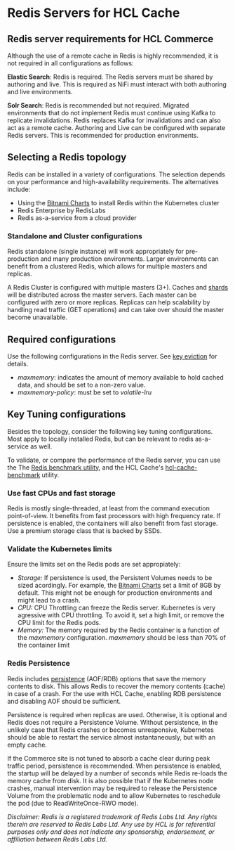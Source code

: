 # Redis Servers for HCL Cache

## Redis server requirements for HCL Commerce

Although the use of a remote cache in Redis is highly recommended, it is not required in all configurations as follows:

**Elastic Search**: Redis is required. The Redis servers must be shared by authoring and live. This is required as NiFi must interact with both authoring and live environments. 

**Solr Search**: Redis is recommended but not required. Migrated environments that do not implement Redis must continue using Kafka to replicate invalidations. Redis replaces Kafka for invalidations and can also act as a remote cache. Authoring and Live can be configured with separate Redis servers. This is recommended for production environments.

## Selecting a Redis topology

Redis can be installed in a variety of configurations. The selection depends on your performance and high-availability requirements. 
The alternatives include:
- Using the [Bitnami Charts](BitnamiRedisInstall.md) to install Redis within the Kubernetes cluster
- Redis Enterprise by RedisLabs
- Redis as-a-service from a cloud provider

### Standalone and Cluster configurations

Redis standalone (single instance) will work appropriately for pre-production and many production environments. Larger environments can benefit from a clustered Redis, which allows for multiple masters and replicas. 

A Redis Cluster is configured with multiple masters (3+). Caches and [shards](RemoteCacheTuningConfigurations.md#Sharding) will be distributed across the master servers. Each master can be configured with zero or more replicas. Replicas can help scalability by handling read traffic (GET operations) and can take over should the master become unavailable. 

## Required configurations

Use the following configurations in the Redis server. See [key eviction](https://redis.io/docs/manual/eviction/) for details.

- *maxmemory*: indicates the amount of memory available to hold cached data, and should be set to a non-zero value.
- *maxmemory-policy*: must be set to *volatile-lru*

## Key Tuning configurations

Besides the topology, consider the following key tuning configurations. Most apply to locally installed Redis, but can be relevant to redis as-a-service as well.

To validate, or compare  the performance of the Redis server, you can use the The [Redis benchmark utility](https://redis.io/docs/reference/optimization/benchmarks/), and
the HCL Cache's [hcl-cache-benchmark](Utilities.md#hcl-cache-benchmark) utility. 

### Use fast CPUs and fast storage

Redis is mostly single-threaded, at least from the command execution point-of-view. It benefits from fast processors with high frequency rate. If persistence is enabled,
the containers will also benefit from fast storage. Use a premium storage class that is backed by SSDs. 

### Validate the Kubernetes limits

Ensure the limits set on the Redis pods are set appropiately:
- *Storage:* If persistence is used, the Persistent Volumes needs to be sized acordingly. For example, the [Bitnami Charts](BitnamiRedisInstall.md) set a limit of 8GB by default. This might not be enough for production environments and might lead to a crash.
 - *CPU:* CPU Throttling can freeze the Redis server. Kubernetes is very agressive with CPU throttling. To avoid it, set a high limit, or remove the CPU limit for the Redis pods. 
 - *Memory:* The memory required by the Redis container is a function of the *maxmemory* configuration. *maxmemory* should be less than 70% of the container limit
 
### Redis Persistence
 
Redis includes [persistence](https://redis.io/topics/persistence) (AOF/RDB) options that save the memory contents to disk. This allows Redis to recover the memory contents (cache) in case of a crash. For the use with HCL Cache, enabling RDB persistence and disabling AOF should be sufficient.

Persistence is required when replicas are used.  Otherwise, it is optional and Redis does not require a Persistence Volume. Without persistence, in the unlikely case that Redis crashes or becomes unresponsive, Kubernetes should be able to restart the service almost instantaneously, but with an empty cache.

If the Commerce site is not tuned to absorb a cache clear during  peak traffic period, persistence is recommended. When persistence is enabled, the startup will be delayed by a number of seconds while Redis re-loads the memory cache from disk. It is also possible that if the Kubernetes node crashes, manual intervention may be required to release the Persistence Volume from the problematic node and to allow Kubernetes to reschedule the pod (due to ReadWriteOnce-RWO mode).


*Disclaimer: Redis is a registered trademark of Redis Labs Ltd. Any rights therein are reserved to Redis Labs Ltd. Any use by HCL is for referential purposes only and does not indicate any sponsorship, endorsement, or affiliation between Redis Labs Ltd.*


